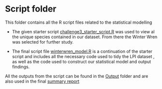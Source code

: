 # Script folder #

This folder contains all the R script files related to the statistical modelling

 - The given starter script [challenge3_starter_script.R](https://github.com/EdDataScienceEES/challenge-3-nicolelikesharks/blob/master/script/challenge3_starter_script.R) was used to view al the unique species contained in our dataset. From there the Winter Wren was selected for further study.

 - The final script file [winterwren_model.R](https://github.com/EdDataScienceEES/challenge-3-nicolelikesharks/blob/master/script/winterwren_model.R) is a continuation of the starter script and includes all the necessary code used to tidy the LPI dataset , as well as the code used to construct our statistical model and output findings.

All the outputs from the script can be found in the [Output](https://github.com/EdDataScienceEES/challenge-3-nicolelikesharks/tree/master/Output) folder and are also used in the final [summary report](https://github.com/EdDataScienceEES/challenge-3-nicolelikesharks/blob/master/Documentation/summary_report_winterwren.md)
